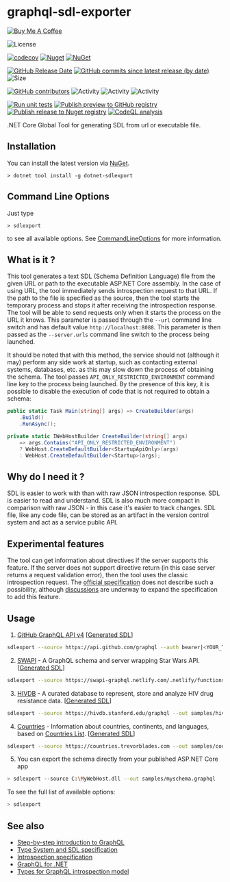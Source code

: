 # graphql-sdl-exporter

<a href="https://www.buymeacoffee.com/sungam3r" target="_blank"><img src="https://bmc-cdn.nyc3.digitaloceanspaces.com/BMC-button-images/custom_images/orange_img.png" alt="Buy Me A Coffee" style="height: auto !important;width: auto !important;" ></a>

![License](https://img.shields.io/github/license/sungam3r/graphql-sdl-exporter)

[![codecov](https://codecov.io/gh/sungam3r/graphql-sdl-exporter/branch/master/graph/badge.svg?token=UJPTEBC73U)](https://codecov.io/gh/sungam3r/graphql-sdl-exporter)
[![Nuget](https://img.shields.io/nuget/dt/dotnet-sdlexport)](https://www.nuget.org/packages/dotnet-sdlexport)
[![NuGet](https://img.shields.io/nuget/v/dotnet-sdlexport)](https://www.nuget.org/packages/dotnet-sdlexport)

[![GitHub Release Date](https://img.shields.io/github/release-date/sungam3r/graphql-sdl-exporter?label=released)](https://github.com/sungam3r/graphql-sdl-exporter/releases)
[![GitHub commits since latest release (by date)](https://img.shields.io/github/commits-since/sungam3r/graphql-sdl-exporter/latest?label=new+commits)](https://github.com/sungam3r/graphql-sdl-exporter/commits/master)
![Size](https://img.shields.io/github/repo-size/sungam3r/graphql-sdl-exporter)

[![GitHub contributors](https://img.shields.io/github/contributors/sungam3r/graphql-sdl-exporter)](https://github.com/sungam3r/graphql-sdl-exporter/graphs/contributors)
![Activity](https://img.shields.io/github/commit-activity/w/sungam3r/graphql-sdl-exporter)
![Activity](https://img.shields.io/github/commit-activity/m/sungam3r/graphql-sdl-exporter)
![Activity](https://img.shields.io/github/commit-activity/y/sungam3r/graphql-sdl-exporter)

[![Run unit tests](https://github.com/sungam3r/graphql-sdl-exporter/actions/workflows/test.yml/badge.svg)](https://github.com/sungam3r/graphql-sdl-exporter/actions/workflows/test.yml)
[![Publish preview to GitHub registry](https://github.com/sungam3r/graphql-sdl-exporter/actions/workflows/publish-preview.yml/badge.svg)](https://github.com/sungam3r/graphql-sdl-exporter/actions/workflows/publish-preview.yml)
[![Publish release to Nuget registry](https://github.com/sungam3r/graphql-sdl-exporter/actions/workflows/publish-release.yml/badge.svg)](https://github.com/sungam3r/graphql-sdl-exporter/actions/workflows/publish-release.yml)
[![CodeQL analysis](https://github.com/sungam3r/graphql-sdl-exporter/actions/workflows/codeql-analysis.yml/badge.svg)](https://github.com/sungam3r/graphql-sdl-exporter/actions/workflows/codeql-analysis.yml)

.NET Core Global Tool for generating SDL from url or executable file.

## Installation

You can install the latest version via [NuGet](https://www.nuget.org/packages/dotnet-sdlexport).

```
> dotnet tool install -g dotnet-sdlexport
```

## Command Line Options

Just type

```
> sdlexport
```

to see all available options. See [CommandLineOptions](src/GraphQL.SDLExporter/CommandLineOptions.cs)
for more information.

## What is it ?

This tool generates a text SDL (Schema Definition Language) file from the given URL or path to the
executable ASP.NET Core assembly. In the case of using URL, the tool immediately sends introspection
request to that URL. If the path to the file is specified as the source, then the tool starts the
temporary process and stops it after receiving the introspection response. The tool will be able
to send requests only when it starts the process on the URL it knows. This parameter is passed
through the `--url` command line switch and has default value `http://localhost:8088`. This
parameter is then passed as the `--server.urls` command line switch to the process being launched.

It should be noted that with this method, the service should not (although it may) perform any side work
at startup, such as contacting external systems, databases, etc. as this may slow down the process of
obtaining the schema. The tool passes `API_ONLY_RESTRICTED_ENVIRONMENT` command line key to the
process being launched. By the presence of this key, it is possible to disable the execution of code
that is not required to obtain a schema:
```C#
public static Task Main(string[] args) => CreateBuilder(args)
    .Build()
    .RunAsync();

private static IWebHostBuilder CreateBuilder(string[] args)
    => args.Contains("API_ONLY_RESTRICTED_ENVIRONMENT")
    ? WebHost.CreateDefaultBuilder<StartupApiOnly>(args)
    : WebHost.CreateDefaultBuilder<Startup>(args);
```

## Why do I need it ?

SDL is easier to work with than with raw JSON introspection response. SDL is easier to read and understand.
SDL is also much more compact in comparison with raw JSON - in this case it's easier to track changes. SDL
file, like any code file, can be stored as an artifact in the version control system and act as a service 
public API. 

## Experimental features

The tool can get information about directives if the server supports this feature.
If the server does not support directive return (in this case server returns a request validation error),
then the tool uses the classic introspection request. The [official specification](https://graphql.github.io/graphql-spec/June2018/#)
does not describe such a possibility, although [discussions](https://github.com/graphql/graphql-spec/issues/300) are underway to expand the specification to add this feature.

## Usage

1. [GitHub GraphQL API v4](https://developer.github.com/v4/) [[Generated SDL](samples/github.graphql)]

```sh
sdlexport --source https://api.github.com/graphql --auth bearer|<YOUR_TOKEN> --out samples/github.graphql
```

2. [SWAPI](http://graphql.org/swapi-graphql/) - A GraphQL schema and server wrapping Star Wars API. [[Generated SDL](samples/swapi.graphql)]

```sh
sdlexport --source https://swapi-graphql.netlify.com/.netlify/functions/index --out samples/swapi.graphql
```

3. [HIVDB](https://hivdb.stanford.edu/page/graphiql/) - A curated database to represent, store and analyze HIV drug resistance data. [[Generated SDL](samples/hivdb.graphql)]

```sh
sdlexport --source https://hivdb.stanford.edu/graphql --out samples/hivdb.graphql
```

4. [Countries](https://countries.trevorblades.com/) - Information about countries, continents, and languages, based on [Countries List](https://annexare.github.io/Countries/). [[Generated SDL](samples/countries.graphql)]

```sh
sdlexport --source https://countries.trevorblades.com --out samples/countries.graphql
```

5. You can export the schema directly from your published ASP.NET Core app

```sh
> sdlexport --source C:\MyWebHost.dll --out samples/myschema.graphql
```

To see the full list of available options:
```sh
> sdlexport
``` 

## See also

- [Step-by-step introduction to GraphQL](https://graphql.org/learn/)
- [Type System and SDL specification](http://spec.graphql.org/June2018/#sec-Type-System)
- [Introspection specification](http://spec.graphql.org/June2018/#sec-Introspection)
- [GraphQL for .NET](https://github.com/graphql-dotnet/graphql-dotnet)
- [Types for GraphQL introspection model](https://github.com/sungam3r/graphql-introspection-model)
